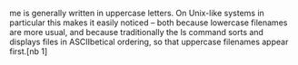 me is generally written in uppercase letters. On Unix-like systems in particular this makes it easily noticed – both because lowercase filenames are more usual, and because traditionally the ls command sorts and displays files in ASCIIbetical ordering, so that uppercase filenames appear first.[nb 1]
